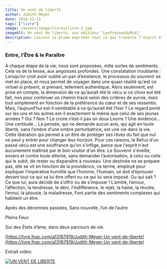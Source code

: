 ```yaml
---
title: Un vent de liberté
author: Judith Meyer
date: 2018-12-11
tags: ["livre"]
image: /assets/image/livres/livre-2.jpg
imageAlt: Un vent de liberté, aux éditions "LesPressesDuMidi"
description: Laisser sa plume exprimer tout ce qui traverse l’esprit et bouscule l’âme, dévoile une amitié donnée ou reçue, un amour insoupçonné ou avoué. Ces ressentis tardifs ou nouveaux n’entravent aucun avenir du fait que ces lumières frissonnantes représentent, dans ce monde si difficile, l’expression d’une libération. Celle qui va permettre d’entrer avec bonheur ou désespoir, dans un virtuel secouant la réalité qui, quelquefois, a tant besoin d’évasion.
---
```


### Entre, l’Être & le Paraître

À chaque étape de la vie, nous sont proposées, mille sortes de sentiments. Cela va de la liesse, aux
angoisses profondes.
Une constatation troublante :
Lorsqu’on croit avoir oublié un pan d’existence, le processus du souvenir se met en place, et nous
permet de voyager dans une quasi-réalité qu’est ce virtuel si présent, si prenant, tellement authentique.
Alors seulement, est prise en compte, la dimension de ce qu’aurait été le vécu si ce choix eut été fait,
non pour continuer un chemin tracé selon des critères de survie, mais tout simplement en fonction de
la préférence du cœur et de ses ressentis.
Mais, l’aujourd’hui est-il semblable à ce qu’aurait été l’hier ? Le regard porté sur les uns et les autres
est-il exactement le même que celui de ses jeunes années ? Oui ? Non ?
Le croire n’est-il pas un doux Leurre ?
Une évidence… Une certitude… La pensée, qui ne demande aucun avis, qui agit en toute liberté, sans
l’ombre d’une ombre perturbatrice, est une vie dans la vie. Cette libération qui permet à un être de
protéger ses rêves du fait que nul ne peut y entrer pour changer leur horizon.
Pour ces raisons, le Refus d&#39;un passé vécu est une souffrance qu&#39;on s&#39;inflige, parce que l&#39;esprit n&#39;est
aucunement maîtrisé par le bon vouloir d&#39;un être.
Le Souvenir s&#39;éveille, envers et contre toute attente, sans demander l’autorisation, à celui ou celle
qui le subit, de rester ou disparaître à nouveau.
Une destinée ne se prépare pas, elle se vit en fonction de la providence, ce terme, employé pour
expliquer l’impérative humilité que l’homme, l’humain, se doit d’éprouver devant tout ce qui va lui
être offert ou ce qui lui sera imposé.
Ou qui sait ? Ce que lui, aura décidé de s’offrir ou de s’imposer !
L’amitié, l’amour, l’affection, la tendresse, le déni, l’indifférence, le rejet, la haine, la révolte, l’ennui,
la jalousie, la maladresse,
Font partie des sentiments complexes qui habitent un être.

Après des décennies passées, Sans nouvelle, l’un de l’autre

Pleins Feux

Sur des États d’âme, dans deux parcours de vie.

[https://livre.fnac.com/a13167919/Judith-Meyer-Un-vent-de-liberte](https://livre.fnac.com/a13167919/Judith-Meyer-Un-vent-de-liberte)

Extrait vidéo:

[![UN VENT DE LIBERTE](https://img.youtube.com/vi/zEn7q7__W6c/0.jpg)](https://www.youtube.com/watch?v=zEn7q7__W6c)